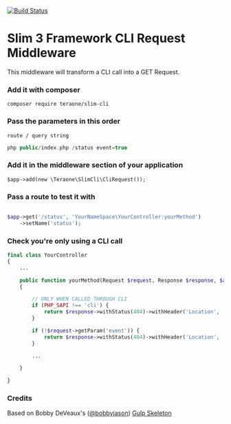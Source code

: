 [![Build Status](https://travis-ci.org/pavlakis/slim-cli.svg)](https://travis-ci.org/pavlakis/slim-cli)

# Slim 3 Framework CLI Request Middleware

This middleware will transform a CLI call into a GET Request.

### Add it with composer
```
composer require teraone/slim-cli
```

### Pass the parameters in this order
`route / query string`
```php
php public/index.php /status event=true
```

### Add it in the middleware section of your application
```
$app->add(new \Teraone\SlimCli\CliRequest());
```

### Pass a route to test it with

```php

$app->get('/status', 'YourNameSpace\YourController:yourMethod')
    ->setName('status');

```

### Check you're only using a CLI call

```php
final class YourController
{
    ...

    public function yourMethod(Request $request, Response $response, $args)
    {

        // ONLY WHEN CALLED THROUGH CLI
        if (PHP_SAPI !== 'cli') {
            return $response->withStatus(404)->withHeader('Location', '/404');
        }

        if (!$request->getParam('event')) {
            return $response->withStatus(404)->withHeader('Location', '/404');
        }

        ...

    }

}
```


### Credits

Based on Bobby DeVeaux's ([@bobbyjason](https://twitter.com/bobbyjason)) [Gulp Skeleton](https://github.com/dvomedia/gulp-skeleton/blob/master/web/index.php)
